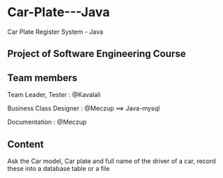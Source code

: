 # Car-Plate---Java
Car Plate Register System - Java

## Project of Software Engineering Course

## Team members

Team Leader, Tester : @Kavalali  

Business Class Designer : @Meczup ==> Java-mysql 

Documentation : @Meczup



## Content
Ask the Car model, Car plate and full name of the driver of a car, record these into a database table or a file


